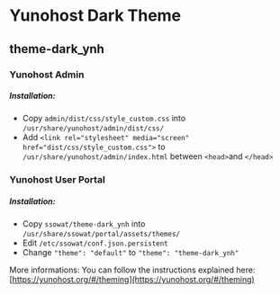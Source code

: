 # Yunohost Dark Theme
## theme-dark_ynh

### Yunohost Admin
##### Installation:
- Copy `admin/dist/css/style_custom.css` into `/usr/share/yunohost/admin/dist/css/`
- Add `<link rel="stylesheet" media="screen" href="dist/css/style_custom.css">` to `/usr/share/yunohost/admin/index.html` between `<head>`and `</head>`

### Yunohost User Portal
##### Installation:
- Copy `ssowat/theme-dark_ynh` into `/usr/share/ssowat/portal/assets/themes/`
- Edit `/etc/ssowat/conf.json.persistent`
- Change `"theme": "default"` to `"theme": "theme-dark_ynh"`

More informations:
 You can follow the instructions explained here: [https://yunohost.org/#/theming](https://yunohost.org/#/theming)
